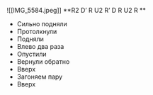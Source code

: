 ![[IMG_5584.jpeg]]
**R2 D’ R U2 R’ D R U2 R **
- Сильно подняли
- Протолкнули 
- Подняли 
- Влево два раза 
- Опустили
- Вернули обратно 
- Вверх
- Загоняем пару
- Вверх